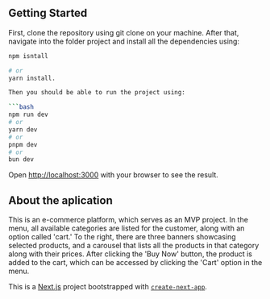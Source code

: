 

## Getting Started

First, clone the repository using git clone on your machine. 
After that, navigate into the folder project and install all the dependencies using: 

```bash
npm isntall

# or 
yarn install.

Then you should be able to run the project using:

```bash
npm run dev
# or
yarn dev
# or
pnpm dev
# or
bun dev
```

Open [http://localhost:3000](http://localhost:3000) with your browser to see the result.

## About the aplication

This is an e-commerce platform, which serves as an MVP project. In the menu, all available categories are listed for the customer, along with an option called 'cart.' To the right, there are three banners showcasing selected products, and a carousel that lists all the products in that category along with their prices. After clicking the 'Buy Now' button, the product is added to the cart, which can be accessed by clicking the 'Cart' option in the menu.

This is a [Next.js](https://nextjs.org/) project bootstrapped with [`create-next-app`](https://github.com/vercel/next.js/tree/canary/packages/create-next-app).
